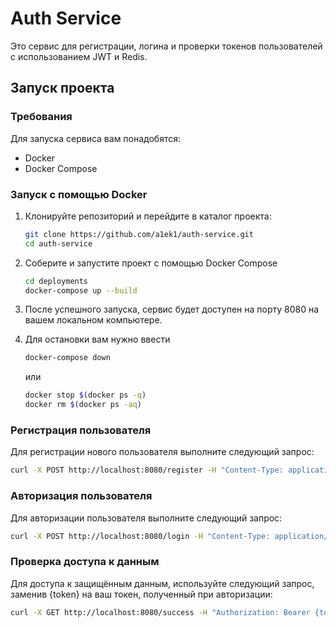 # Auth Service

Это сервис для регистрации, логина и проверки токенов пользователей с использованием JWT и Redis.

## Запуск проекта

### Требования

Для запуска сервиса вам понадобятся:

- Docker
- Docker Compose

### Запуск с помощью Docker

1. Клонируйте репозиторий и перейдите в каталог проекта:

   ```bash
   git clone https://github.com/a1ek1/auth-service.git
   cd auth-service
   ```

2. Соберите и запустите проект с помощью Docker Compose

   ```bash
   cd deployments
   docker-compose up --build
   ```

3. После успешного запуска, сервис будет доступен на порту 8080 на вашем локальном компьютере.

4. Для остановки вам нужно ввести 

   ```bash
   docker-compose down
   ```
   или 

   ```bash
   docker stop $(docker ps -q)
   docker rm $(docker ps -aq)
   ```

### Регистрация пользователя

Для регистрации нового пользователя выполните следующий запрос:

```bash
curl -X POST http://localhost:8080/register -H "Content-Type: application/json" -d "{\"login\": \"oleg\", \"password\": \"password123\"}"
```

### Авторизация пользователя
Для авторизации пользователя выполните следующий запрос:
```bash
curl -X POST http://localhost:8080/login -H "Content-Type: application/json" -d "{\"login\": \"oleg\", \"password\": \"password123\"}" -i
```

### Проверка доступа к данным
Для доступа к защищённым данным, используйте следующий запрос, заменив {token} на ваш токен, полученный при авторизации:
```bash
curl -X GET http://localhost:8080/success -H "Authorization: Bearer {token}
```
